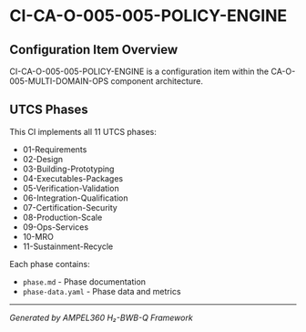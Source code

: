 # CI-CA-O-005-005-POLICY-ENGINE

## Configuration Item Overview
CI-CA-O-005-005-POLICY-ENGINE is a configuration item within the CA-O-005-MULTI-DOMAIN-OPS component architecture.

## UTCS Phases
This CI implements all 11 UTCS phases:
- 01-Requirements
- 02-Design
- 03-Building-Prototyping
- 04-Executables-Packages
- 05-Verification-Validation
- 06-Integration-Qualification
- 07-Certification-Security
- 08-Production-Scale
- 09-Ops-Services
- 10-MRO
- 11-Sustainment-Recycle

Each phase contains:
- `phase.md` - Phase documentation
- `phase-data.yaml` - Phase data and metrics

---
*Generated by AMPEL360 H₂-BWB-Q Framework*
